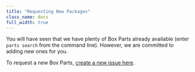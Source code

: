 ```yaml
---
title: "Requesting New Packages"
class_name: docs
full_width: true
---
```


You will have seen that we have plenty of Box Parts already available (enter `parts search` from the command line). However, we are committed to adding new ones for you.

To request a new Box Parts, [create a new issue here](https://github.com/codio/boxparts/issues?page=1&state=open).

